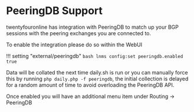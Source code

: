 # PeeringDB Support

twentyfouronline has integration with PeeringDB to match up your BGP sessions
with the peering exchanges you are connected to.

To enable the integration please do so within the WebUI

!!! setting "external/peeringdb"
    ```bash
    lnms config:set peeringdb.enabled true
    ```

Data will be collated the next time daily.sh is run or you can
manually force this by running `php daily.php -f peeringdb`, the
initial collection is delayed for a random amount of time to avoid
overloading the PeeringDB API.

Once enabled you will have an additional menu item under Routing -> PeeringDB




